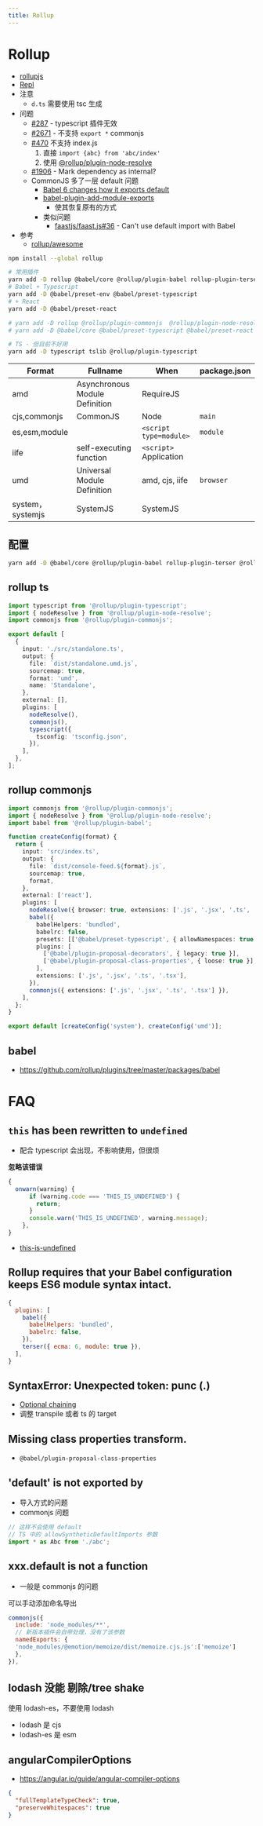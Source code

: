 ```yaml
---
title: Rollup
---
```


# Rollup

- [rollupjs](https://rollupjs.org/)
- [Repl](https://rollupjs.org/repl/)
- 注意
  - `d.ts` 需要使用 tsc 生成
- 问题
  - [#287](https://github.com/rollup/plugins/issues/287) - typescript 插件无效
  - [#2671](https://github.com/rollup/rollup/issues/2671) - 不支持 `export *` commonjs
  - [#470](https://github.com/rollup/rollup/issues/470#issuecomment-177594250) 不支持 index.js
    1. 直接 `import {abc} from 'abc/index'`
    2. 使用 [@rollup/plugin-node-resolve](https://github.com/rollup/plugins/tree/master/packages/node-resolve)
  - [#1906](https://github.com/rollup/rollup/issues/1906) - Mark dependency as internal?
  - CommonJS 多了一层 default 问题
    - [Babel 6 changes how it exports default](https://stackoverflow.com/questions/33505992)
    - [babel-plugin-add-module-exports](https://www.npmjs.com/package/babel-plugin-add-module-exports)
      - 使其恢复原有的方式
    - 类似问题
      - [faastjs/faast.js#36](https://github.com/faastjs/faast.js/issues/36) - Can't use default import with Babel
- 参考
  - [rollup/awesome](https://github.com/rollup/awesome)

```bash
npm install --global rollup

# 常用插件
yarn add -D rollup @babel/core @rollup/plugin-babel rollup-plugin-terser @rollup/plugin-node-resolve
# Babel + Typescript
yarn add -D @babel/preset-env @babel/preset-typescript
# + React
yarn add -D @babel/preset-react

# yarn add -D rollup @rollup/plugin-commonjs  @rollup/plugin-node-resolve @rollup/plugin-babel
# yarn add -D @babel/core @babel/preset-typescript @babel/preset-react @babel/plugin-proposal-decorators @babel/plugin-proposal-class-properties

# TS - 但目前不好用
yarn add -D typescript tslib @rollup/plugin-typescript
```

| Format           | Fullname                       | When                         | package.json |
| ---------------- | ------------------------------ | ---------------------------- | ------------ |
| amd              | Asynchronous Module Definition | RequireJS                    |
| cjs,commonjs     | CommonJS                       | Node                         | `main`       |
| es,esm,module    |                                | `<script type=module>`       | `module`     |
| iife             | self-executing function        | `<script>` <br/> Application |
| umd              | Universal Module Definition    | amd, cjs, iife               | `browser`    |
| system，systemjs | SystemJS                       | SystemJS                     |

## 配置

```bash
yarn add -D @babel/core @rollup/plugin-babel rollup-plugin-terser @rollup/plugin-node-resolve
```

## rollup ts

```ts
import typescript from '@rollup/plugin-typescript';
import { nodeResolve } from '@rollup/plugin-node-resolve';
import commonjs from '@rollup/plugin-commonjs';

export default [
  {
    input: './src/standalone.ts',
    output: {
      file: `dist/standalone.umd.js`,
      sourcemap: true,
      format: 'umd',
      name: 'Standalone',
    },
    external: [],
    plugins: [
      nodeResolve(),
      commonjs(),
      typescript({
        tsconfig: 'tsconfig.json',
      }),
    ],
  },
];
```

## rollup commonjs

```ts
import commonjs from '@rollup/plugin-commonjs';
import { nodeResolve } from '@rollup/plugin-node-resolve';
import babel from '@rollup/plugin-babel';

function createConfig(format) {
  return {
    input: 'src/index.ts',
    output: {
      file: `dist/console-feed.${format}.js`,
      sourcemap: true,
      format,
    },
    external: ['react'],
    plugins: [
      nodeResolve({ browser: true, extensions: ['.js', '.jsx', '.ts', '.tsx'] }),
      babel({
        babelHelpers: 'bundled',
        babelrc: false,
        presets: [['@babel/preset-typescript', { allowNamespaces: true }], '@babel/preset-react'],
        plugins: [
          ['@babel/plugin-proposal-decorators', { legacy: true }],
          ['@babel/plugin-proposal-class-properties', { loose: true }],
        ],
        extensions: ['.js', '.jsx', '.ts', '.tsx'],
      }),
      commonjs({ extensions: ['.js', '.jsx', '.ts', '.tsx'] }),
    ],
  };
}

export default [createConfig('system'), createConfig('umd')];
```

## babel

- https://github.com/rollup/plugins/tree/master/packages/babel

# FAQ

## `this` has been rewritten to `undefined`

- 配合 typescript 会出现，不影响使用，但很烦

**忽略该错误**

```js
{
  onwarn(warning) {
      if (warning.code === 'THIS_IS_UNDEFINED') {
        return;
      }
      console.warn('THIS_IS_UNDEFINED', warning.message);
    },
}
```

- [this-is-undefined](https://rollupjs.org/guide/en/#error-this-is-undefined)

## Rollup requires that your Babel configuration keeps ES6 module syntax intact.

```js
{
  plugins: [
    babel({
      babelHelpers: 'bundled',
      babelrc: false,
    }),
    terser({ ecma: 6, module: true }),
  ],
}
```

## SyntaxError: Unexpected token: punc (.)

- [Optional chaining](https://developer.mozilla.org/en-US/docs/Web/JavaScript/Reference/Operators/Optional_chaining)
- 调整 transpile 或者 ts 的 target

## Missing class properties transform.

- `@babel/plugin-proposal-class-properties`

## 'default' is not exported by

- 导入方式的问题
- commonjs 问题

```ts
// 这样不会使用 default
// TS 中的 allowSyntheticDefaultImports 参数
import * as Abc from './abc';
```

## xxx.default is not a function

- 一般是 commonjs 的问题

可以手动添加命名导出

```js
commonjs({
  include: 'node_modules/**',
  // 新版本插件会自带处理，没有了该参数
  namedExports: {
  'node_modules/@emotion/memoize/dist/memoize.cjs.js':['memoize']
  },
}),
```

## lodash 没能 剔除/tree shake

使用 lodash-es，不要使用 lodash

- lodash 是 cjs
- lodash-es 是 esm

## angularCompilerOptions

- https://angular.io/guide/angular-compiler-options

```json
{
  "fullTemplateTypeCheck": true,
  "preserveWhitespaces": true
}
```
